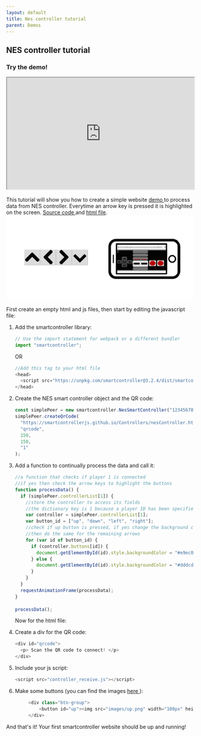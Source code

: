 ```yaml
---
layout: default
title: Nes controller tutorial
parent: Demos
---
```


## NES controller tutorial

### Try the demo!

 <iframe src="https://smartcontrollerjs.github.io/Controllers/controller-receive-web.html" width="100%" height="300" ></iframe>

This tutorial will show you how to create a simple website <a href='https://smartcontrollerjs.github.io/Controllers/controller-receive.html'> demo </a> to process data from NES controller. Everytime an arrow key is pressed it is highlighted on the screen. <a href ='https://github.com/SmartControllerJS/Controllers/blob/main/src/controller_receive.js' target="_blank"> Source code </a> and <a href ='https://github.com/SmartControllerJS/Controllers/blob/main/docs/controller-receive.html' target="_blank"> html file</a>.<img src="../media/arrows.gif" width="1050" />

First create an empty html and js files, then start by editing the javascript file:

1. Add the smartcontroller library:

   ```js
   // Use the import statement for webpack or a different bundler
   import "smartcontroller";
   ```

   OR

   ```js
   //Add this tag to your html file
   <head>
     <script src="https://unpkg.com/smartcontroller@3.2.4/dist/smartcontroller.min.js"></script>
   </head>
   ```

2. Create the NES smart controller object and the QR code:

   ```js
   const simplePeer = new smartcontroller.NesSmartController("123456789");
   simplePeer.createQrCode(
     "https://smartcontrollerjs.github.io/Controllers/nesController.html",
     "qrcode",
     150,
     150,
     "1"
   );
   ```

3. Add a function to continually process the data and call it:

   ```js
   //a function that checks if player 1 is connected
   //if yes then check the arrow keys to highlight the buttons
   function processData() {
     if (simplePeer.controllerList[1]) {
       //store the controller to access its fields
       //the dictionary key is 1 because a player ID has been specified, otherwise the peer ID from smartphone will be used
       var controller = simplePeer.controllerList[1];
       var button_id = ["up", "down", "left", "right"];
       //check if up button is pressed, if yes change the background colour from gray to yellow
       //then do the same for the remaining arrows
       for (var id of button_id) {
         if (controller.buttons[id]) {
           document.getElementById(id).style.backgroundColor = "#e9ec06";
         } else {
           document.getElementById(id).style.backgroundColor = "#dddcdc";
         }
       }
     }
     requestAnimationFrame(processData);
   }

   processData();
   ```

   Now for the html file:

4. Create a div for the QR code:

   ```js
   <div id="qrcode">
     <p> Scan the QR code to connect! </p>
   </div>
   ```

5. Include your js script:

   ```js
   <script src="controller_receive.js"></script>
   ```

6. Make some buttons (you can find the images <a href="https://github.com/SmartControllerJS/Controllers/tree/main/docs/images"> here </a>):

   ```js
        <div class="btn-group">
            <button id="up"><img src="images/up.png" width="100px" height= "100px"></button>
        </div>
   ```

And that's it! Your first smartcontroller website should be up and running!
